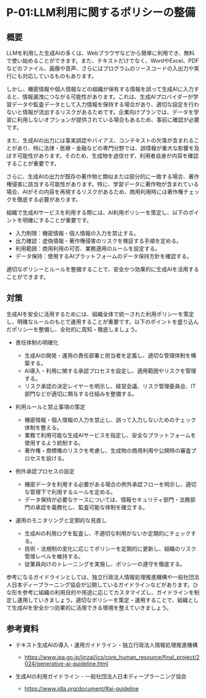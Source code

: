 # P-01:LLM利用に関するポリシーの整備
## 概要
LLMを利用した生成AIの多くは、Webブラウザなどから簡単に利用でき、無料で使い始めることができます。また、テキストだけでなく、WordやExcel、PDFなどのファイル、画像や音声、さらにはプログラムのソースコードの入出力や実行にも対応しているものもあります。

しかし、機密情報や個人情報などの組織が保有する情報を誤って生成AIに入力すると、情報漏洩につながる可能性があります。これは、生成AIプロバイダーが学習データや監査データとして入力情報を保持する場合があり、適切な設定を行わないと情報が流出するリスクがあるためです。企業向けプランでは、データを学習に利用しないオプションが提供されている場合もあるため、事前に確認が必要です。

また、生成AIの出力には事実誤認やバイアス、コンテキストの欠落が含まれることがあり、特に法律・医療・金融などの専門分野では、誤情報が重大な影響を及ぼす可能性があります。そのため、生成物を過信せず、利用者自身が内容を確認することが重要です。

さらに、生成AIの出力が既存の著作物と類似または部分的に一致する場合、著作権侵害に該当する可能性があります。特に、学習データに著作物が含まれている場合、AIがその内容を再現するリスクがあるため、商用利用時には著作権チェックを徹底する必要があります。

組織で生成AIサービスを利用する際には、AI利用ポリシーを策定し、以下のポイントを明確にすることが重要です。

* 入力制限：機密情報・個人情報の入力を禁止する。
* 出力確認：虚偽情報・著作権侵害のリスクを検証する手順を定める。
* 利用範囲：商用利用の可否、業務適用のルールを設定する。
* データ保持：使用するAIプラットフォームのデータ保持方針を確認する。

適切なポリシーとルールを整備することで、安全かつ効果的に生成AIを活用することができます。

## 対策
生成AIを安全に活用するためには、組織全体で統一された利用ポリシーを策定し、明確なルールのもとで運用することが重要です。以下のポイントを盛り込んだポリシーを整備し、全社的に周知・徹底しましょう。  

* 責任体制の明確化  
    - 生成AIの開発・運用の責任部署と担当者を定義し、適切な管理体制を構築する。  
    - AI導入・利用に関する承認プロセスを設定し、適用範囲やリスクを管理する。  
    - リスク承認の決定レイヤーを明示し、経営会議、リスク管理委員会、IT部門などが適切に関与する仕組みを整備する。  

 * 利用ルールと禁止事項の策定  
    - 機密情報・個人情報の入力を禁止し、誤って入力しないためのチェック体制を整える。  
    - 業務で利用可能な生成AIサービスを指定し、安全なプラットフォームを使用するよう統制する。  
    - 著作権・商標権のリスクを考慮し、生成物の商用利用や公開時の審査プロセスを設ける。  

* 例外承認プロセスの設定  
    - 機密データを利用する必要がある場合の例外承認フローを明示し、適切な管理下で利用するルールを定める。  
    - データ保持が必要なケースについては、情報セキュリティ部門・法務部門の承認を義務化し、監査可能な体制を確立する。  

 * 運用のモニタリングと定期的な見直し  
    - 生成AIの利用ログを監査し、不適切な利用がないか定期的にチェックする。  
    - 技術・法規制の変化に応じてポリシーを定期的に更新し、組織のリスク管理レベルを維持する。  
    - 従業員向けのトレーニングを実施し、ポリシーの遵守を徹底する。  


参考になるガイドラインとしては、独立行政法人情報処理推進機構や一般社団法人日本ディープラーニング協会が公開しているガイドラインなどがあります。ひな形を参考に組織の利用目的や用途に応じてカスタマイズし、ガイドラインを制定し運用していきましょう。適切なポリシーを策定・運用することで、組織として生成AIを安全かつ効果的に活用できる環境を整えていきましょう。


## 参考資料
* テキスト生成AIの導入・運用ガイドライン - 独立行政法人情報処理推進機構
    * https://www.ipa.go.jp/jinzai/ics/core_human_resource/final_project/2024/generative-ai-guideline.html
  
* 生成AIの利用ガイドライン - 一般社団法人日本ディープラーニング協会
    * https://www.jdla.org/document/#ai-guideline